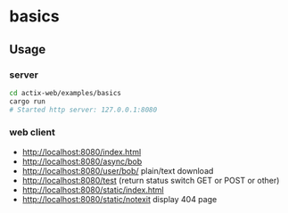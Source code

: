 # basics

## Usage

### server

```bash
cd actix-web/examples/basics
cargo run
# Started http server: 127.0.0.1:8080
```

### web client

- [http://localhost:8080/index.html](http://localhost:8080/index.html)
- [http://localhost:8080/async/bob](http://localhost:8080/async/bob)
- [http://localhost:8080/user/bob/](http://localhost:8080/user/bob/) plain/text download
- [http://localhost:8080/test](http://localhost:8080/test) (return status switch GET or POST or other)
- [http://localhost:8080/static/index.html](http://localhost:8080/static/index.html)
- [http://localhost:8080/static/notexit](http://localhost:8080/static/notexit) display 404 page
